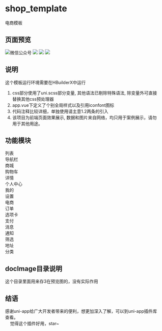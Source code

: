 # shop_template
电商模板

## 页面预览
![微信公众号](https://github.com/god-of-front-end/shop_template/blob/master/docImage/showTemplate1.jpg)
<img src="https://github.com/god-of-front-end/shop_template/blob/master/docImage/showTemplate1.jpg">
<img src="https://github.com/god-of-front-end/shop_template/blob/master/docImage/showTemplate2.jpg">
<img src="https://github.com/god-of-front-end/shop_template/blob/master/docImage/showTemplate3.jpg">

## 说明
这个模板运行环境需要在HBuilderX中运行<br>
1. css部分使用了uni.scss部分变量, 其他语法已剔除特殊语法, 除变量外可直接替换其他css预处理器<br>
2. app.vue下定义了个别全局样式以及引用iconfont图标<br>
3. 代码注释比较详细，单独使用请主意1.2两条的引入<br>
4. 该项目为前端页面效果展示, 数据和图片来自网络，均只用于案例展示，请勿用于其他用途。<br>
                                        

## 功能模块
列表<br>
导航栏<br>
商城<br>
购物车<br>
详情<br>
个人中心<br>
我的<br>
设置<br>
电商<br>
订单<br>
选项卡<br>
支付<br>
消息<br>
通知<br>
筛选<br>
地址<br>
分类<br>

## docImage目录说明
这个目录里面用来存3在预览图的，没有实际作用

## 结语
感谢uni-app给广大开发者带来的便利，想更加深入了解，可以到uni-app插件库查看。<br>
&nbsp;&nbsp;&nbsp;&nbsp;觉得这个插件好用，star~<br>
